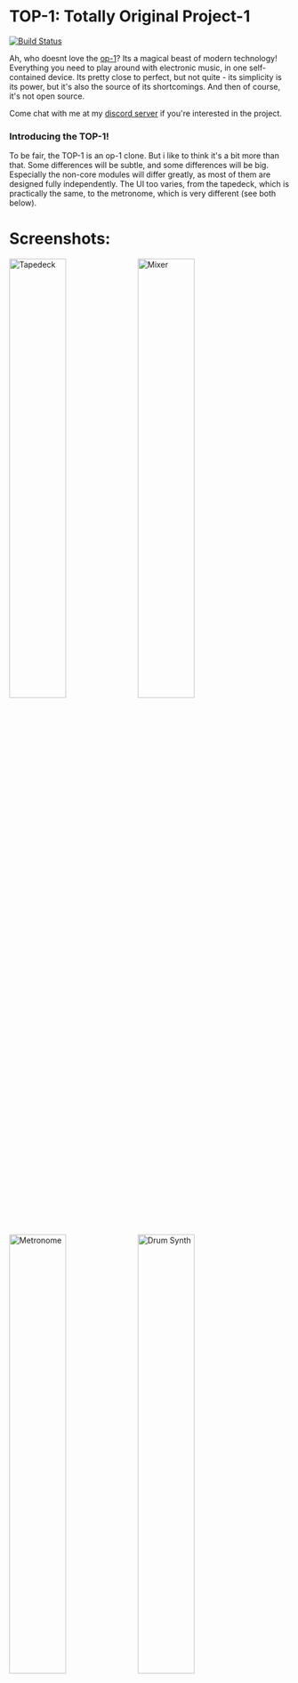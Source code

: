 # TOP-1: **T**otally **O**riginal **P**roject-**1**
[![Build Status](https://travis-ci.org/topisani/TOP-1.svg?branch=master)](https://travis-ci.org/topisani/TOP-1)

Ah, who doesnt love the [op-1](http://teenage.engineering/products/op-1)? Its a magical beast of modern technology! Everything you need to play around with electronic music, in one self-contained device. Its pretty close to perfect, but not quite - its simplicity is its power, but it's also the source of its shortcomings. And then of course, it's not open source.

Come chat with me at my [discord server](https://discord.gg/4cV9Ucz) if you're interested in the project.

### Introducing the TOP-1!  
To be fair, the TOP-1 is an op-1 clone. But i like to think it's a bit more than that. Some differences will be subtle, and some differences will be big. Especially the non-core modules will differ greatly, as most of them are designed fully independently. The UI too varies, from the tapedeck, which is practically the same, to the metronome, which is very different (see both below).

# Screenshots:  
<img src="doc/images/tapedeck.png" width="45%" alt="Tapedeck"> <img src="doc/images/mixer.png" width="45%" alt="Mixer">
<img src="doc/images/metronome.gif" width="45%" alt="Metronome"> <img src="doc/images/simple-drums.png" width="45%" alt="Drum Synth">

# Current Progress  
The tapedeck is completed, with a few bugs left to iron out, and with the addition of the metronome, mixer, and input selector, the software is just about ready to be used for recording with external synthesizers. It runs in an OpenGLFW window, and the buttons and rotaries are emulated with keyboard shortcuts.

# Keybindings
These are the keybindings currently emulating the hardware buttons:

| Key         | Action              | Key                 | Action              |
|-------------|---------------------|---------------------|---------------------|
| Ctrl        | (mod) Encoder Click |                     |                     |
| Q           | +Red Encoder        | A                   | -Red Encoder        |
| W           | +Blue Encoder       | S                   | -Blue Encoder       |
| E           | +White Encoder      | D                   | -White Encoder      |
| R           | +Green Encoder      | F                   | -Green Encoder      |
| Left Arrow  | Rewind              | Shift + Left Arrow  | Skip Rewind         |
| Right Arrow | Forward             | Shift + Right Arrow | Skip Forward        |
| Space       | Play                | Z                   | Record              |
| F1          | Track 1             | F2                  | Track 2             |
| F3          | Track 3             | F4                  | Track 4             |
| Ctrl + T    | Tape                | Ctrl + Y            | Mixer               |
| Ctrl + U    | Synth               | Ctrl + G            | Metronome           |
| I           | Go to Loop In       | Shift + I           | Set Loop In         |
| O           | Go to Loop Out      | Shift + O           | Set Loop Out        |
| L           | Toggle Looping      | Ctrl + X            | Cut Tape Selection  |
| Ctrl + C    | Lift Tape Selection | Ctrl + V            | Drop Tape Selection |

# Future Plans
 - [ ] Input selection screen - select external audio, internal audio, or the mixer output
 - [ ] Sequencers - A few basic ones are planned
 - [ ] Synthesizers - One or two simple synths
 - [ ] Effects - Filter, EQ, Delay, Bit crushing etc
 - [ ] Sampler - This is the big one!
 - [ ] Modulation - LFO mainly
And from there its just modules, modules, modules

# Installation
The bellow details are outdated, take a look at `.travis.yml` to see a way to install it. I will update these instructions soon™

# Docker
The recommended way to run and develop for the TOP-1 is using the docker image. It includes all the required tools and dependencies, and should work out of the box on any linux machine.
```bash
cd TOP-1
docker build . -t top-1/topisani
```
Then to run the docker image
```bash
sh dockerrun.sh
```
This will build the source, and run TOP-1, patchage and jack-keyboard.
The source will be mounted into docker from the current directory, so the image will not need to be rebuilt when the source is updated.

## Faust in docker
Most of the DSP is done using [faust](http://faust.grame.fr), which is preinstalled in the docker image. If you change any of the `.dsp` files, you will need to compile them by running
```bash
sh dockerrun.sh ./compile-faust.sh
```
If you are'nt using the docker image, check the manual faust section bellow.

## Pulseaudio
If you are using pulseaudio, you may have to pause it while running the docker container. This means you won't hear any sound from other applications.
To automatically suspend pulseaudio and restart it when TOP-1 closes, run the container like this:
```bash
pasuspender -- sh dockerrun.sh
```
# Manual Installation  
Install the dependencies. For Debian 9+/Ubuntu 16.10+, this should do the trick
```bash
apt install jackd\
    cmake\
    gcc\
    g++\
    pkg-config\
    libglfw3-dev\
    libedit-dev\
    libjack-jackd2-dev\
    libgles2-mesa-dev -y
```
**NOTE:** On Debian 8-/Ubuntu 16.04-, you will get errors about missing openGL files, and i have no idea why. Either use the docker image, upgrade your system, or try installing GLFW 3.2 from source.

I recommend also installing `patchage` and `jack-keyboard`, but they are in no way required.

With this set up, you can build & run the TOP-1 with
```
cmake .
make -j4
bin/tapedeck
```
or with the provided `install.sh` script.

It should be possible to get the TOP-1 running on Windows/Mac too, but for now you are on your own with that. If you do succeed in doing it, we'd apreciate a guide added to this README

## Manual Faust
If you change the `.dsp` files, you will need faust to compile them.
It is very important that you use the correct version, which currently is `0.9.104`. To install that, run the following commands:
```bash
git clone https://github.com/grame-cncm/faust
cd faust
git checkout 24db8d98e63aa8a119ffc601bf6aeec3e33e7a86
make
sudo make install
```
Once you have faust installed, verify that the `faust` command uses the correct version. You should see something like this:
```bash
$ faust --version
FAUST, DSP to C++ compiler, Version 0.9.104
Copyright (C) 2002-2017, GRAME - Centre National de Creation Musicale. All rights reserved. 
```

Then, make the apropriate changes in the `.dsp` files, and compile them by running
```
sh compile-faust.sh
```
faust especially is a lot easier to use with the docker image, even if you are running everything else outside it.

# Getting Involved
If you're up for it, I'd love some help, for a lot of different things, like
 - Software testing
 - Writing documentation
 - Hardware design / testing
 - UI design
 - Creating default samples & settings
and of course, the coding itself, with areas like
 - Synth/Effect design (I know very little about dsp)
 - General backend design
 - Hardware bridging
 - Distro setup - a custom distro for the Pi might be necessary

If you are interested, come chat with me at my [discord server](https://discord.gg/4cV9Ucz).

# Credits
 - Audio Framework: [jack](http://jackaudio.org/)
 - DSP Framework: [faust](http://faust.grame.fr/)
 - Vector Graphics: [NanoVG](https://github.com/memononen/nanovg) with [NanoCanvas](https://github.com/Geequlim/NanoCanvas)
 - [plog](https://github.com/SergiusTheBest/plog), a great little logging lib
 - [fmtlib](http://fmtlib.net), string formatting in C++
 - [json](https://github.com/nlohmann/json/), json for modern C++
 - [mapbox/variant](https://github.com/mapbox/variant), one of the best variant implementations out there

And of course, none of this would be posible without [spacemacs](http://spacemacs.org/), because i would've given up programming long ago

